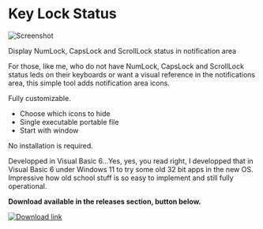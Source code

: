 # Key Lock Status

![Screenshot](https://user-images.githubusercontent.com/30327552/124734919-92658000-dee3-11eb-9f7a-755a8aba70bf.png)

Display NumLock, CapsLock and ScrollLock status in notification area

For those, like me, who do not have NumLock, CapsLock and ScrollLock status leds on their keyboards or want a visual reference in the notifications area, this simple tool adds notification area icons.

Fully customizable.

* Choose which icons to hide
* Single executable portable file
* Start with window

No installation is required.

Developped in Visual Basic 6...Yes, yes, you read right, I developped that in Visual Basic 6 under Windows 11 to try some old 32 bit apps in the new OS. Impressive how old school stuff is so easy to implement and still fully operational.

**Download available in the releases section, button below.**

[![Download link](https://i.imgur.com/8NSZpXg.png)](https://github.com/avidichard/keylockstat/releases "Download")
